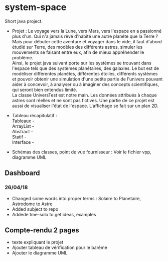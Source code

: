 # system-space
Short java project.
* Projet :
Le voyage vers la Lune, vers Mars, vers l'espace en a passionné plus d'un. Qui n'a jamais rêvé d'habité une autre planête que la Terre ? Mais pour débuter cette aventure et voyager dans le vide, il faut d'abord étudié sur Terre, des modèles des différents astres, simuler les mouvements se faisant entre eux, afin de mieux appréhender le problème.  
Ainsi, le projet java suivant porte sur les systèmes se trouvant dans l'espace tels que des systèmes planétaires, des galaxies. Le but est de modéliser différentes planètes, différentes étoiles, différents systèmes et pouvoir obtenir une simulation d'une petite partie de l'univers pouvant aider à concevoir, à analyser ou à imaginer des concepts scientifiques, qui seront bien entendus limité.  
La classe UniversTest est notre main. Les données attribués à chaque astres sont réelles et ne sont pas fictives. Une partie de ce projet est aussi de visualiser l'état de l'espace. L'affichage se fait sur un plan 2D.

* Tableau récapitulatif :  
Tableaux -    
ArrayList -    
Abstract -     
Statif -   
Interface -  

* Schémas des classes, point de vue fournisseur :
Voir le fichier vpp, diagramme UML

## Dashboard

### 26/04/18
* Changed some words into proper terms :
Solaire to Planetaire, 
Astrodome to Astre
* Added subject to repo
* Addede tme-solo to get ideas, examples


## Compte-rendu 2 pages
* texte expliquant le projet
* Ajouter tableau de vérification pour le barême
* Ajouter le diagramme UML
